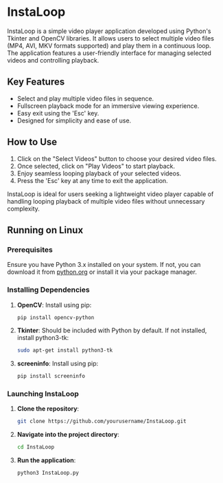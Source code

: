 # InstaLoop

InstaLoop is a simple video player application developed using Python's Tkinter and OpenCV libraries. It allows users to select multiple video files (MP4, AVI, MKV formats supported) and play them in a continuous loop. The application features a user-friendly interface for managing selected videos and controlling playback.

## Key Features

- Select and play multiple video files in sequence.
- Fullscreen playback mode for an immersive viewing experience.
- Easy exit using the 'Esc' key.
- Designed for simplicity and ease of use.

## How to Use

1. Click on the "Select Videos" button to choose your desired video files.
2. Once selected, click on "Play Videos" to start playback.
3. Enjoy seamless looping playback of your selected videos.
4. Press the 'Esc' key at any time to exit the application.

InstaLoop is ideal for users seeking a lightweight video player capable of handling looping playback of multiple video files without unnecessary complexity.

## Running on Linux

### Prerequisites

Ensure you have Python 3.x installed on your system. If not, you can download it from [python.org](https://www.python.org/downloads/) or install it via your package manager.

### Installing Dependencies

1. **OpenCV**: Install using pip:
   ```bash
   pip install opencv-python

2. **Tkinter**: Should be included with Python by default. If not installed, install python3-tk:
   ```bash
   sudo apt-get install python3-tk
3. **screeninfo**: Install using pip:
   ```bash
   pip install screeninfo

### Launching InstaLoop

1. **Clone the repository**:
   ```bash
   git clone https://github.com/yourusername/InstaLoop.git
2. **Navigate into the project directory**:
   ```bash
   cd InstaLoop
3. **Run the application**:
   ```bash
   python3 InstaLoop.py
